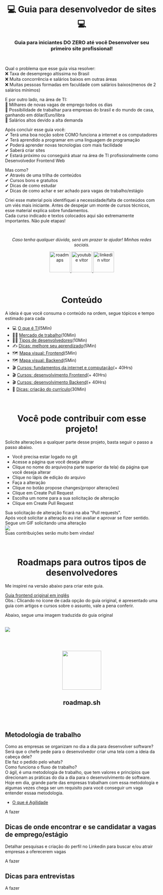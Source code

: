 <h1 align="center">💻 Guia para desenvolvedor de sites 💻</h1> 
<h3 align="center">Guia para iniciantes DO ZERO até você Desenvolver seu primeiro site profissional! </h3><br />

Qual o problema que esse guia visa resolver:
<br /> ❌ Taxa de desemprego altíssima no Brasil
<br /> ❌ Muita concorrência e salários baixos em outras áreas
<br /> ❌ Muitas pessoas formadas em faculdade com salários baixos(menos de 2 salários mínimos)

E por outro lado, na área de TI:
<br /> 📣 Milhares de novas vagas de emprego todos os dias
<br /> 📣 Possibilidade de trabalhar para empresas do brasil e do mundo de casa, ganhando em dólar/Euro/libra
<br /> 📣 Salários altos devido a alta demanda

Após concluir esse guia você:
<br />  ✔ Terá uma boa noção sobre COMO funciona a internet e os computadores
<br />  ✔ Terá aprendido a programar em uma linguagem de programação
<br />  ✔ Poderá aprender novas tecnologias com mais facilidade
<br />  ✔ Saberá criar sites
<br />  ✔ Estará próximo ou conseguirá atuar na área de TI profissionalmente como Desenvolvedor Frontend Web  

Mas como? 
<br />  ✔ Através de uma trilha de conteúdos
<br />  ✔ Cursos bons e gratuitos
<br />  ✔ Dicas de como estudar
<br />  ✔ Dicas de como achar e ser achado para vagas de trabalho/estágio

Criei esse material pois identifiquei a necessidade/falta de conteúdos com um viés mais iniciante.
Antes de despejar um monte de cursos técnicos, esse material explica sobre fundamentos. <br />
Cada curso indicado e textos colocados aqui são extremamente importantes. Não pule etapas!

<br />
<p align="center"><i>Caso tenha qualquer dúvida, será um prazer te ajudar! Minhas redes sociais.</i><p>

<p align="center">
     <a href="https://instagram.com/vitorfariaz">
    	 <img src="https://upload.wikimedia.org/wikipedia/commons/thumb/a/a5/Instagram_icon.png/2048px-Instagram_icon.png" height="68" alt="roadmaps" />
    </a>
     <a href="https://www.youtube.com/channel/UCt0raH0P0UX-rEuiJZkkOvA/videos">
    	 <img src="https://icones.pro/wp-content/uploads/2021/02/youtube-logo-icone.png" height="68" alt="youtube vitor" />
    </a>
      <a href="https://www.linkedin.com/in/vitor-farias-a60760121/">
    	 <img src="https://www.gov.br/agricultura/pt-br/centrais-de-conteudo/imagens/linkedin.png" height="68" alt="linkedin vitor" />
    </a>
</p>
<br />

<h1 align="center">Conteúdo</h1>
  
A ideia é que você consuma o conteúdo na ordem, segue tópicos e tempo estimado para cada
 - 💻 [O que é TI](public/o-que-e-ti.md)(5Min)
 - 👷‍♂️ [Mercado de trabalho](public/mercado-de-trabalho.md)(10Min)
 - 👨‍💻 [Tipos de desenvolvedores](public/tipos-de-desenvolvedores.md)(10Min)
 - ✍ [Dicas: melhore seu aprendizado](public/melhor-aprendizado.md)(5Min)
 - 🗺️ [Mapa visual: Frontend](public/mapa-visual-frontend.md)(5Min)
 - 🗺️ [Mapa visual: Backend](public/mapa-visual-backend.md)(5Min)
 - 🎬 [Cursos: fundamentos da internet e computação](public/cursos-fundamentos.md)(+ 40Hrs)
 - 🎬 [Cursos: desenvolvimento Frontend](public/cursos-frontend.md)(+ 40Hrs)
 - 🎬 [Cursos: desenvolvimento Backend](public/cursos-backend.md)(+ 40Hrs)
 - 📝 [Dicas: criação do currículo](public/dicas-criacao-curriculo.md)(30Min)
 
 <br />
  
<h1 align="center">Você pode contribuir com esse projeto!</h1>

Solicite alterações a qualquer parte desse projeto, basta seguir o passo a passo abaixo.
 - Você precisa estar logado no git
 - Acesse a página que você deseja alterar
 - Clique no nome do arquivo(na parte superior da tela) da página que você deseja alterar
 - Clique no lápis de edição do arquivo
 - Faça a alteração
 - Clique no botão propose changes(propor alterações)
 - Clique em Create Pull Request
 - Escolha um nome para a sua solicitação de alteração
 - Clique em Create Pull Request
 
Sua solicitação de alteração ficará na aba "Pull requests". <br />
Após você solicitar a alteração eu iriei avaliar e aprovar se fizer sentido. <br />
Segue um GIF solicitando uma alteração<br />
<img src="https://github.com/vitorfariaz/guia-web-developer/blob/main/public/pull-request.gif"><br />
Suas contribuições serão muito bem vindas! <br />

<br />

<h1 align="center">Roadmaps para outros tipos de desenvolvedores</h1>

Me inspirei na versão abaixo para criar este guia. <br />

[Guia frontend original em inglês](https://roadmap.sh/frontend)
<br />
Obs.: Clicando no ícone de cada opção do guia original, é apresentado uma guia com artigos e cursos sobre o assunto, vale a pena conferir.<br /> 

Abaixo, segue uma imagem traduzida do guia original <br /><br />

<img src="https://github.com/hideraldus13/roadmap-do-desenvolvedor-web/blob/master/images/frontend.png"><br />

<br /><br />

<p align="center">
   <a href="https://roadmap.sh/roadmaps">
     <img src="https://raw.githubusercontent.com/vitorfariaz/developer-roadmap/1b9d74525aae3c4e95daedbbdbea3945a15964b9/public/logo.svg" height="128">
   </a>
    <h2 align="center">roadmap.sh</h2>
</p>
<br />
<br />
  
## Metodologia de trabalho
Como as empresas se organizam no dia a dia para desenvolver software? Será que o chefe pede para o desenvolvedor criar uma tela com a ideia da cabeça dele? <br /> 
Ele faz o pedido pelo whats? <br />
Como funciona o fluxo de trabalho? <br />
O ágil, é uma metodologia de trabalho, que tem valores e princípios que direcionam as práticas do dia a dia para o desenvolvimento de software. <br />
Hoje em dia, grande parte das empresas trabalham com essa metodologia e algumas vezes chega ser um requisito para você conseguir um vaga entender essaa metodologia. <br />

 - [O que é Agilidade](https://www.linkedin.com/video/event/urn:li:ugcPost:6914525357228331009/)

A fazer 

## Dicas de onde encontrar e se candidatar a vagas de emprego/estágio

Detalhar pesquisas e criação do perfil no Linkedin para buscar e/ou atrair empresas a oferecerem vagas

A fazer 

## Dicas para entrevistas 

A fazer 
